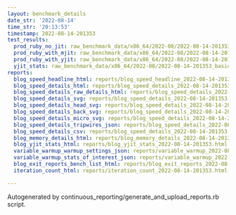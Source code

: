 ```yaml
---
layout: benchmark_details
date_str: '2022-08-14'
time_str: '20:13:53'
timestamp: 2022-08-14-201353
test_results:
  prod_ruby_no_jit: raw_benchmark_data/x86_64/2022-08/2022-08-14-201353_basic_benchmark_prod_ruby_no_jit.json
  prod_ruby_with_mjit: raw_benchmark_data/x86_64/2022-08/2022-08-14-201353_basic_benchmark_prod_ruby_with_mjit.json
  prod_ruby_with_yjit: raw_benchmark_data/x86_64/2022-08/2022-08-14-201353_basic_benchmark_prod_ruby_with_yjit.json
  yjit_stats: raw_benchmark_data/x86_64/2022-08/2022-08-14-201353_basic_benchmark_yjit_stats.json
reports:
  blog_speed_headline_html: reports/blog_speed_headline_2022-08-14-201353.html
  blog_speed_details_html: reports/blog_speed_details_2022-08-14-201353.html
  blog_speed_details_raw_details_html: reports/blog_speed_details_2022-08-14-201353.raw_details.html
  blog_speed_details_svg: reports/blog_speed_details_2022-08-14-201353.svg
  blog_speed_details_head_svg: reports/blog_speed_details_2022-08-14-201353.head.svg
  blog_speed_details_back_svg: reports/blog_speed_details_2022-08-14-201353.back.svg
  blog_speed_details_micro_svg: reports/blog_speed_details_2022-08-14-201353.micro.svg
  blog_speed_details_tripwires_json: reports/blog_speed_details_2022-08-14-201353.tripwires.json
  blog_speed_details_csv: reports/blog_speed_details_2022-08-14-201353.csv
  blog_memory_details_html: reports/blog_memory_details_2022-08-14-201353.html
  blog_yjit_stats_html: reports/blog_yjit_stats_2022-08-14-201353.html
  variable_warmup_warmup_settings_json: reports/variable_warmup_2022-08-14-201353.warmup_settings.json
  variable_warmup_stats_of_interest_json: reports/variable_warmup_2022-08-14-201353.stats_of_interest.json
  blog_exit_reports_bench_list_html: reports/blog_exit_reports_2022-08-14-201353.bench_list.html
  iteration_count_html: reports/iteration_count_2022-08-14-201353.html

---
```

Autogenerated by continuous_reporting/generate_and_upload_reports.rb script.

